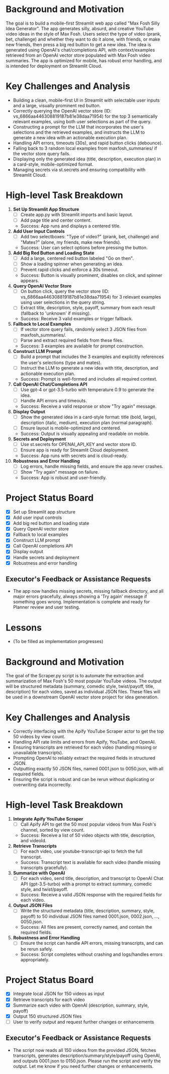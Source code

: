 # Background and Motivation
The goal is to build a mobile-first Streamlit web app called "Max Fosh Silly Idea Generator". The app generates silly, absurd, and creative YouTube video ideas in the style of Max Fosh. Users select the type of video (prank, bet, challenge) and whether they want to do it alone, with friends, or make new friends, then press a big red button to get a new idea. The idea is generated using OpenAI's chat/completions API, with context/examples retrieved from an OpenAI vector store populated with Max Fosh video summaries. The app is optimized for mobile, has robust error handling, and is intended for deployment on Streamlit Cloud.

# Key Challenges and Analysis
- Building a clean, mobile-first UI in Streamlit with selectable user inputs and a large, visually prominent red button.
- Correctly querying the OpenAI vector store (ID: vs_6866aa446308819187b81e38daa71954) for the top 3 semantically relevant examples, using both user selections as part of the query.
- Constructing a prompt for the LLM that incorporates the user's selections and the retrieved examples, and instructs the LLM to generate a new idea with an actionable execution plan.
- Handling API errors, timeouts (30s), and rapid button clicks (debounce).
- Falling back to 3 random local examples from maxfosh_summaries/ if the vector store query fails.
- Displaying only the generated idea (title, description, execution plan) in a card-style, mobile-optimized format.
- Managing secrets via st.secrets and ensuring compatibility with Streamlit Cloud.

# High-level Task Breakdown
1. **Set Up Streamlit App Structure**
   - [ ] Create app.py with Streamlit imports and basic layout.
   - [ ] Add page title and center content.
   - Success: App runs and displays a centered title.
2. **Add User Input Controls**
   - [ ] Add two selectboxes: "Type of video?" (prank, bet, challenge) and "Mates?" (alone, my friends, make new friends).
   - Success: User can select options before pressing the button.
3. **Add Big Red Button and Loading State**
   - [ ] Add a large, centered red button labeled "Go on then".
   - [ ] Show a loading spinner when generating an idea.
   - [ ] Prevent rapid clicks and enforce a 30s timeout.
   - Success: Button is visually prominent, disables on click, and spinner appears.
4. **Query OpenAI Vector Store**
   - [ ] On button click, query the vector store (ID: vs_6866aa446308819187b81e38daa71954) for 3 relevant examples using user selections in the query string.
   - [ ] Extract title, description, style, payoff, summary from each result (fallback to 'unknown' if missing).
   - Success: Receive 3 valid examples or trigger fallback.
5. **Fallback to Local Examples**
   - [ ] If vector store query fails, randomly select 3 JSON files from maxfosh_summaries/.
   - [ ] Parse and extract required fields from these files.
   - Success: 3 examples are available for prompt construction.
6. **Construct LLM Prompt**
   - [ ] Build a prompt that includes the 3 examples and explicitly references the user's selections (type and mates).
   - [ ] Instruct the LLM to generate a new idea with title, description, and actionable execution plan.
   - Success: Prompt is well-formed and includes all required context.
7. **Call OpenAI Chat/Completions API**
   - [ ] Use gpt-4 or gpt-3.5-turbo with temperature 0.9 to generate the idea.
   - [ ] Handle API errors and timeouts.
   - Success: Receive a valid response or show "Try again" message.
8. **Display Output**
   - [ ] Show the generated idea in a card-style format: title (bold, large), description (italic, medium), execution plan (normal paragraph).
   - [ ] Ensure layout is mobile-optimized and centered.
   - Success: Output is visually appealing and readable on mobile.
9. **Secrets and Deployment**
   - [ ] Use st.secrets for OPENAI_API_KEY and vector store ID.
   - [ ] Ensure app is ready for Streamlit Cloud deployment.
   - Success: App runs with secrets and is cloud-ready.
10. **Robustness and Error Handling**
    - [ ] Log errors, handle missing fields, and ensure the app never crashes.
    - [ ] Show "Try again" message on failure.
    - Success: App is robust and user-friendly.

# Project Status Board
- [x] Set up Streamlit app structure
- [x] Add user input controls
- [x] Add big red button and loading state
- [x] Query OpenAI vector store
- [x] Fallback to local examples
- [x] Construct LLM prompt
- [x] Call OpenAI completions API
- [x] Display output
- [x] Handle secrets and deployment
- [x] Robustness and error handling

## Executor's Feedback or Assistance Requests
- The app now handles missing secrets, missing fallback directory, and all major errors gracefully, always showing a 'Try again' message if something goes wrong. Implementation is complete and ready for Planner review and user testing.

# Lessons
- (To be filled as implementation progresses)

# Background and Motivation
The goal of the Scraper.py script is to automate the extraction and summarization of Max Fosh's 50 most popular YouTube videos. The output will be structured metadata (summary, comedic style, twist/payoff, title, description) for each video, saved as individual JSON files. These files will be used in a downstream OpenAI vector store project for idea generation.

# Key Challenges and Analysis
- Correctly interfacing with the Apify YouTube Scraper actor to get the top 50 videos by view count.
- Handling API rate limits and errors from Apify, YouTube, and OpenAI.
- Ensuring transcripts are retrieved for each video (handling missing or unavailable transcripts).
- Prompting OpenAI to reliably extract the required fields in structured JSON.
- Outputting exactly 50 JSON files, named 0001.json to 0050.json, with all required fields.
- Ensuring the script is robust and can be rerun without duplicating or overwriting data incorrectly.

# High-level Task Breakdown
1. **Integrate Apify YouTube Scraper**
   - [ ] Call Apify API to get the 50 most popular videos from Max Fosh's channel, sorted by view count.
   - Success: Receive a list of 50 video objects with title, description, and videoId.
2. **Retrieve Transcripts**
   - [ ] For each video, use youtube-transcript-api to fetch the full transcript.
   - Success: Transcript text is available for each video (handle missing transcripts gracefully).
3. **Summarize with OpenAI**
   - [ ] For each video, send title, description, and transcript to OpenAI Chat API (gpt-3.5-turbo) with a prompt to extract summary, comedic style, and twist/payoff.
   - Success: Receive a valid JSON response with the required fields for each video.
4. **Output JSON Files**
   - [ ] Write the structured metadata (title, description, summary, style, payoff) to 50 individual JSON files named 0001.json, 0002.json, ..., 0050.json.
   - Success: All files are present, correctly named, and contain the required fields.
5. **Robustness and Error Handling**
   - [ ] Ensure the script can handle API errors, missing transcripts, and can be rerun safely.
   - Success: Script completes without crashing and logs/handles errors appropriately.

# Project Status Board
- [x] Integrate local JSON for 150 videos as input
- [x] Retrieve transcripts for each video
- [x] Summarize each video with OpenAI (description, summary, style, payoff)
- [x] Output 150 structured JSON files
- [ ] User to verify output and request further changes or enhancements

## Executor's Feedback or Assistance Requests
- The script now reads all 150 videos from the provided JSON, fetches transcripts, generates description/summary/style/payoff using OpenAI, and outputs 0001.json to 0150.json. Please run the script and verify the output. Let me know if you need further changes or enhancements. 